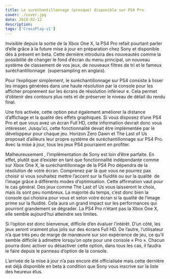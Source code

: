```yaml
---
title: Le suréchantillonnage (presque) disponible sur PS4 Pro
cover: ./cover.jpg
date: 2018-02-12
description: 
tags: ['CrossPlay-v1']
---
```

Invisible depuis la sortie de la Xbox One X, la PS4 Pro refait pourtant parler d’elle grâce à la future mise à jour en préparation chez Sony et disponible dès à présent en beta. Cette dernière introduira des nouveautés comme la possibilité de changer le fond d’écran du menu principal, un nouveau système de classement de vos jeux, de nouveaux filtres de tri et le fameux suréchantillonnage  (supersampling en anglais).

Pour l’expliquer simplement, le suréchantillonnage sur PS4 consiste à lisser les images générées dans une haute résolution par la console pour les afficher proprement sur les écrans de résolution inférieur e. Cela permet d’obtenir des contours plus nets et de préserver le niveau de détail du rendu final.

Une fois activée, cette option peut également améliorer la distance d’affichage et la qualité des effets graphiques. Si vous disposez d’une PS4 Pro et que vous avez un écran Full HD, cette information devrait donc vous intéresser. Jusqu’ici, cette fonctionnalité devait être implémentée par le développeur pour chaque jeu. Horizon Zero Dawn et The Last of Us proposait d’ailleurs leur propre système de suréchantillonnage sur PS4 Pro. Avec la mise à jour, tous les jeux PS4 pourraient en profiter.

Malheureusement , l’implémentation de Sony est loin d’être parfaite. En effet, plutôt que d’exister en tant que fonctionnalité indépendante comme sur Xbox One X, le suréchantillonnage de la PS4 Pro dépendra de la résolution de votre écran. Comprenez par là que vous ne pourrez pas choisir si vous souhaitez mettre l’accent sur la fluidité ou sur la qualité  de l’image grâce à différents modes d’optimisation. Cette affirmation vaut pour le cas général. Des jeux comme The Last of Us vous laisseront le choix, mais ils sont peu nombreux. La majorité du temps, c’est donc bien la console qui choisira pour vous et selon votre écran si la qualité de l’image prime sur la fluidité. Cela aura un grand impact sur les performances qui pourront grandement se dégrader. La PS4 Pro n’étant pas la Xbox One X, elle semble aujourd’hui atteindre ses limites.

Si l’option est donc bienvenue, difficile d’en évaluer l’intérêt. D’un côté, les jeux seront vraiment plus jolis sur des écrans Full HD. De l’autre, l’utilisateur n’a que très peu de marge de manœuvre sur son expérience de jeu, ce qu’il semble difficile à admettre lorsqu’on opte pour une console « Pro ». Chacun pourra donc activer ou désactiver cette option, dans tous les cas, il faudra le faire depuis le panneau d’option de la console.

L’arrivée de la mise à jour n’a pas encore été officialisée mais cette dernière est déjà disponible en beta à condition que Sony vous inscrive sur la liste des heureux élus.

